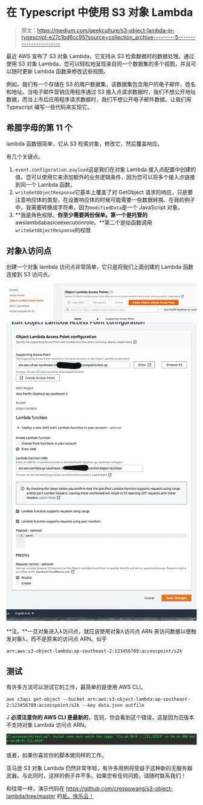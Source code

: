 # 在 Typescript 中使用 S3 对象 Lambda

> 原文：<https://medium.com/geekculture/s3-object-lambda-in-typescript-e27c1bd6cc95?source=collection_archive---------5----------------------->

最近 AWS 宣布了 S3 对象 Lambda，它支持从 S3 检索数据时的数据处理。通过使用 S3 对象 Lambda，您可以轻松地呈现来自同一个数据集的多个视图，并且可以随时更新 Lambda 函数来修改这些视图。

例如，我们有一个存储在 S3 的用户数据集，该数据集包含用户的电子邮件、姓名和地址。当电子邮件营销应用程序通过 S3 接入点请求数据时，我们不想公开地址数据，而当上市后应用程序请求数据时，我们不想公开电子邮件数据。让我们用 Typescript 编写一些代码来实现它。

## 希腊字母的第 11 个

lambda 函数很简单，它从 S3 检索对象，修改它，然后覆盖响应。

有几个关键点。

1.  `event.configuration.payload`这是我们在对象 Lambda 接入点配置中创建的值，您可以使用它来添加额外的业务逻辑条件，因为您可以将多个接入点链接到同一个 Lambda 函数。
2.  `writeGetObjectResponse`它基本上覆盖了对 GetObject 请求的响应，只是要注意响应体的类型，在设置响应体的时候可能需要一些数据转换。在我的例子中，我需要转换成字符串，因为`modifiedData`是一个 JavaScript 对象。
3.  **我是角色权限。**你至少需要两份保单。第一个是托管的**awslambdabasiceexecutionrole。**第二个是给函数调用`writeGetObjectResponse`的权限

## 对象λ访问点

创建一个对象 lambda 访问点非常简单，它只是将我们上面创建的 Lambda 函数连接到 S3 访问点。

![](img/88e05bf66e1fb66ddd8fd4b6bb83919f.png)![](img/91499609936a70809c36ee300ef0c606.png)

**注。**一旦对象进入λ访问点，就应该使用对象λ访问点 ARN 来访问数据以便触发对象λ，而不是原来的访问点 ARN。似乎

```
arn:aws:s3-object-lambda:ap-southeast-2:123456789:accesspoint/s2k
```

## **测试**

有许多方法可以测试它的工作，最简单的是使用 AWS CLI。

```
aws s3api get-object --bucket arn:aws:s3-object-lambda:ap-southeast-2:123456789:accesspoint/s2k --key data.json outfile
```

J **必须注意你的 AWS CLI 是最新的**，否则，你会看到这个错误，这是因为旧版本不支持对象 Lambda 访问点 ARN。

![](img/13ee788a265a289611ce29c8eb0b2dff.png)

或者，如果你喜欢你的脚本做同样的工作。

亚马逊 S3 对象 Lambda 仍然非常年轻，有许多用例将受益于这种新的无服务器武器。与此同时，这样的例子并不多。如果您有任何问题，请随时联系我们！

和往常一样，演示代码在 https://github.com/crespowang/s3-object-lambda/tree/master 的[处。快乐云！](https://github.com/crespowang/s3-object-lambda/tree/master)